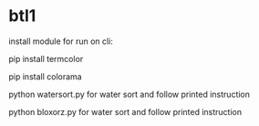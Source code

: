 # btl1
install module for run on cli:

pip install termcolor

pip install colorama

python watersort.py for water sort and follow printed instruction

python bloxorz.py for water sort and follow printed instruction
